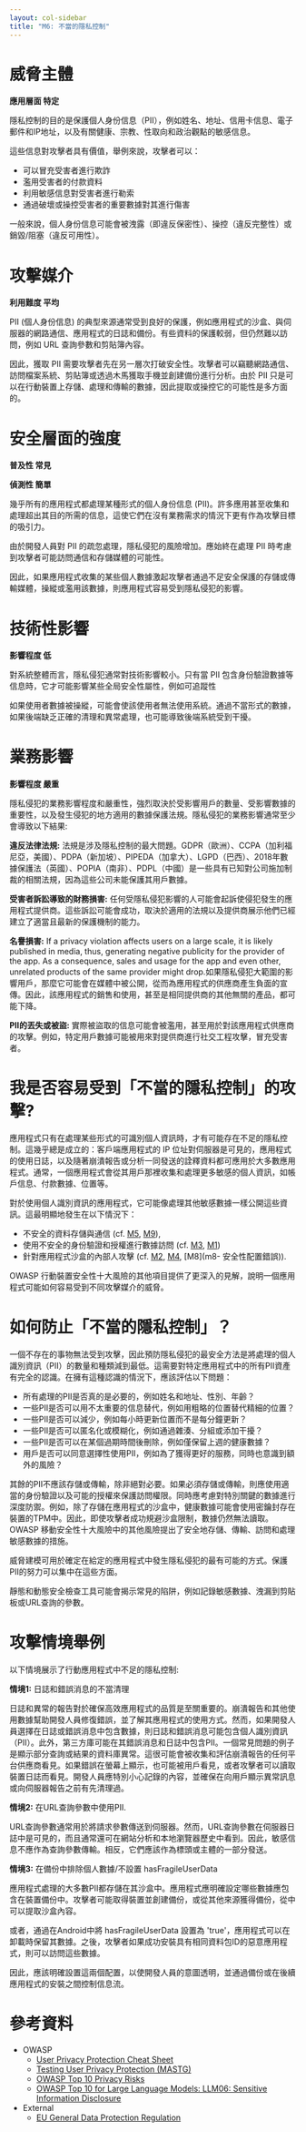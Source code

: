 ```yaml
---
layout: col-sidebar
title: "M6: 不當的隱私控制"
---
```


# 威脅主體

**應用層面 特定**

隱私控制的目的是保護個人身份信息（PII），例如姓名、地址、信用卡信息、電子郵件和IP地址，以及有關健康、宗教、性取向和政治觀點的敏感信息。

這些信息對攻擊者具有價值，舉例來說，攻擊者可以： 
- 可以冒充受害者進行欺詐 
- 濫用受害者的付款資料
- 利用敏感信息對受害者進行勒索
- 通過破壞或操控受害者的重要數據對其進行傷害

一般來說，個人身份信息可能會被洩露（即違反保密性）、操控（違反完整性）或銷毀/阻塞（違反可用性）。


# 攻擊媒介	

**利用難度 平均**

PII (個人身份信息) 的典型來源通常受到良好的保護，例如應用程式的沙盒、與伺服器的網路通信、應用程式的日誌和備份。有些資料的保護較弱，但仍然難以訪問，例如 URL 查詢參數和剪貼簿內容。

因此，獲取 PII 需要攻擊者先在另一層次打破安全性。攻擊者可以竊聽網路通信、訪問檔案系統、剪貼簿或透過木馬獲取手機並創建備份進行分析。由於 PII 只是可以在行動裝置上存儲、處理和傳輸的數據，因此提取或操控它的可能性是多方面的。


# 安全層面的強度

**普及性 常見**

**偵測性 簡單**

幾乎所有的應用程式都處理某種形式的個人身份信息 (PII)。許多應用甚至收集和處理超出其目的所需的信息，這使它們在沒有業務需求的情況下更有作為攻擊目標的吸引力。

由於開發人員對 PII 的疏忽處理，隱私侵犯的風險增加。應始終在處理 PII 時考慮到攻擊者可能訪問通信和存儲媒體的可能性。

因此，如果應用程式收集的某些個人數據激起攻擊者通過不足安全保護的存儲或傳輸媒體，操縱或濫用該數據，則應用程式容易受到隱私侵犯的影響。


# 技術性影響	

**影響程度 低**

對系統整體而言，隱私侵犯通常對技術影響較小。只有當 PII 包含身份驗證數據等信息時，它才可能影響某些全局安全性屬性，例如可追蹤性

如果使用者數據被操縱，可能會使該使用者無法使用系統。通過不當形式的數據，如果後端缺乏正確的清理和異常處理，也可能導致後端系統受到干擾。


# 業務影響

**影響程度 嚴重** 

 
隱私侵犯的業務影響程度和嚴重性，強烈取決於受影響用戶的數量、受影響數據的重要性，以及發生侵犯的地方適用的數據保護法規。隱私侵犯的業務影響通常至少會導致以下結果:

**違反法律法規:** 法規是涉及隱私控制的最大問題。GDPR（歐洲）、CCPA（加利福尼亞，美國）、PDPA（新加坡）、PIPEDA（加拿大）、LGPD（巴西）、2018年數據保護法（英國）、POPIA（南非）、PDPL（中國）是一些具有已知對公司施加制裁的相關法規，因為這些公司未能保護其用戶數據。

**受害者訴訟導致的財務損害:** 任何受隱私侵犯影響的人可能會起訴使侵犯發生的應用程式提供商。這些訴訟可能會成功，取決於適用的法規以及提供商展示他們已經建立了適當且最新的保護機制的能力。

**名譽損害:** If a privacy violation affects users on a large scale, it is likely published in media, thus, generating negative publicity for the provider of the app. As a consequence, sales and usage for the app and even other, unrelated products of the same provider might drop.如果隱私侵犯大範圍的影響用戶，那麼它可能會在媒體中被公開，從而為應用程式的供應商產生負面的宣傳。因此，該應用程式的銷售和使用，甚至是相同提供商的其他無關的產品，都可能下降。

**PII的丟失或被盜:** 實際被盜取的信息可能會被濫用，甚至用於對該應用程式供應商的攻擊。例如，特定用戶數據可能被用來對提供商進行社交工程攻擊，冒充受害者。


# 我是否容易受到「不當的隱私控制」的攻擊?

應用程式只有在處理某些形式的可識別個人資訊時，才有可能存在不足的隱私控制。這幾乎總是成立的：客戶端應用程式的 IP 位址對伺服器是可見的，應用程式的使用日誌，以及隨著崩潰報告或分析一同發送的詮釋資料都可應用於大多數應用程式。通常，一個應用程式會從其用戶那裡收集和處理更多敏感的個人資訊，如帳戶信息、付款數據、位置等。

對於使用個人識別資訊的應用程式，它可能像處理其他敏感數據一樣公開這些資訊。這最明顯地發生在以下情況下：
- 不安全的資料存儲與通信 (cf. [M5](m5-不安全的通信), [M9](m9-不安全的資料存儲)),
- 使用不安全的身份驗證和授權進行數據訪問 (cf. [M3](m3-不安全的身分驗證與授權), [M1](m1-不當的憑證使用))
- 針對應用程式沙盒的內部人攻擊 (cf. [M2](m2-供應鏈安全不足), [M4](m4-不足的輸入或輸出合法性檢查), [M8](m8-
安全性配置錯誤)).

OWASP 行動裝置安全性十大風險的其他項目提供了更深入的見解，說明一個應用程式可能如何容易受到不同攻擊媒介的威脅。


# 如何防止「不當的隱私控制」？

一個不存在的事物無法受到攻擊，因此預防隱私侵犯的最安全方法是將處理的個人識別資訊（PII）的數量和種類減到最低。這需要對特定應用程式中的所有PII資產有完全的認識。在擁有這種認識的情況下，應該評估以下問題：

- 所有處理的PII是否真的是必要的，例如姓名和地址、性別、年齡？
- 一些PII是否可以用不太重要的信息替代，例如用粗略的位置替代精細的位置？
- 一些PII是否可以減少，例如每小時更新位置而不是每分鐘更新？
- 一些PII是否可以匿名化或模糊化，例如通過雜湊、分組或添加干擾？
- 一些PII是否可以在某個過期時間後刪除，例如僅保留上週的健康數據？
- 用戶是否可以同意選擇性使用PII，例如為了獲得更好的服務，同時也意識到額外的風險？

其餘的PII不應該存儲或傳輸，除非絕對必要。如果必須存儲或傳輸，則應使用適當的身份驗證以及可能的授權來保護訪問權限。同時應考慮對特別關鍵的數據進行深度防禦。例如，除了存儲在應用程式的沙盒中，健康數據可能會使用密鑰封存在裝置的TPM中。因此，即使攻擊者成功規避沙盒限制，數據仍然無法讀取。OWASP 移動安全性十大風險中的其他風險提出了安全地存儲、傳輸、訪問和處理敏感數據的措施。

威脅建模可用於確定在給定的應用程式中發生隱私侵犯的最有可能的方式。保護PII的努力可以集中在這些方面。

靜態和動態安全檢查工具可能會揭示常見的陷阱，例如記錄敏感數據、洩漏到剪貼板或URL查詢的參數。


# 攻擊情境舉例

以下情境展示了行動應用程式中不足的隱私控制: 

**情境1:** 日誌和錯誤消息的不當清理 
 
日誌和異常的報告對於確保高效應用程式的品質是至關重要的。崩潰報告和其他使用數據幫助開發人員修復錯誤，並了解其應用程式的使用方式。然而，如果開發人員選擇在日誌或錯誤消息中包含數據，則日誌和錯誤消息可能包含個人識別資訊（PII）。此外，第三方庫可能在其錯誤消息和日誌中包含PII。一個常見問題的例子是顯示部分查詢或結果的資料庫異常。這很可能會被收集和評估崩潰報告的任何平台供應商看見。如果錯誤在螢幕上顯示，也可能被用戶看見，或者攻擊者可以讀取裝置日誌而看見。開發人員應特別小心記錄的內容，並確保在向用戶顯示異常訊息或向伺服器報告之前有先清理過。

**情境2:** 在URL查詢參數中使用PII. 

URL查詢參數通常用於將請求參數傳送到伺服器。然而，URL查詢參數在伺服器日誌中是可見的，而且通常還可在網站分析和本地瀏覽器歷史中看到。因此，敏感信息不應作為查詢參數傳輸。相反，它們應該作為標頭或主體的一部分發送。

**情境3:** 在備份中排除個人數據/不設置 hasFragileUserData 

應用程式處理的大多數PII都存儲在其沙盒中。應用程式應明確設定哪些數據應包含在裝置備份中。攻擊者可能取得裝置並創建備份，或從其他來源獲得備份，從中可以提取沙盒內容。

或者，通過在Android中將 hasFragileUserData 設置為 'true'，應用程式可以在卸載時保留其數據。之後，攻擊者如果成功安裝具有相同資料包ID的惡意應用程式，則可以訪問這些數據。

因此，應該明確設置這兩個配置，以使開發人員的意圖透明，並通過備份或在後續應用程式的安裝之間控制信息流。

# 參考資料

- OWASP
  - [User Privacy Protection Cheat Sheet](https://cheatsheetseries.owasp.org/cheatsheets/User_Privacy_Protection_Cheat_Sheet.html)
  - [Testing User Privacy Protection (MASTG)](https://mas.owasp.org/MASTG/General/0x04i-Testing-User-Privacy-Protection/)
  - [OWASP Top 10 Privacy Risks](https://owasp.org/www-project-top-10-privacy-risks/)
  - [OWASP Top 10 for Large Language Models: LLM06: Sensitive Information Disclosure](https://owasp.org/www-project-top-10-for-large-language-model-applications/)
- External
  - [EU General Data Protection Regulation](https://gdpr.eu/)
